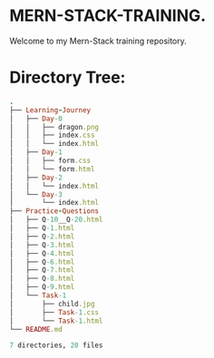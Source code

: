 # MERN-STACK-TRAINING.

Welcome to my Mern-Stack training repository.

# Directory Tree:

```ruby
.
├── Learning-Journey
│   ├── Day-0
│   │   ├── dragon.png
│   │   ├── index.css
│   │   └── index.html
│   ├── Day-1
│   │   ├── form.css
│   │   └── form.html
│   ├── Day-2
│   │   └── index.html
│   └── Day-3
│       └── index.html
├── Practice-Questions
│   ├── Q-10__Q-20.html
│   ├── Q-1.html
│   ├── Q-2.html
│   ├── Q-3.html
│   ├── Q-4.html
│   ├── Q-6.html
│   ├── Q-7.html
│   ├── Q-8.html
│   ├── Q-9.html
│   └── Task-1
│       ├── child.jpg
│       ├── Task-1.css
│       └── Task-1.html
└── README.md

7 directories, 20 files
```